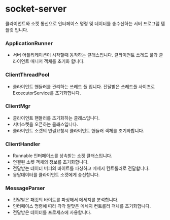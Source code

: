 # socket-server
클라이언트와 소켓 통신으로 인터페이스 명령 및 데이터를 송수신하는 서버 프로그램 템플릿 입니다.

### ApplicationRunner
- 서버 어플리케이션이 시작할때 동작하는 클래스입니다. 클라이언트 쓰레드 풀과 클라이언트 매니저 객체를 초기화 합니다.

### ClientThreadPool
- 클라이언트 핸들러를 관리하는 쓰레드 풀 입니다. 전달받은 쓰레드풀 사이즈로 ExcecutorService를 초기화합니다.

### ClientMgr
- 클라이언트 핸들러를 초기화하는 클래스입니다.
- 서버소켓을 오픈하는 클래스입니다.
- 클라이언트 소켓의 연결요청시 클라이언트 핸들러 객체를 초기화합니다.

### ClientHandler
- Runnable 인터페이스를 상속받는 소켓 클래스입니다.
- 연결된 소켓 객체의 정보를 초기화합니다.
- 전달받는 데이터 버퍼의 바이트를 파싱하고 메세지 컨트롤러로 전달합니다.
- 응답데이터를 클라이언트 소켓에게 송신합니다.

### MessageParser
- 전달받은 패킷의 바이트를 파싱해서 메세지를 분석합니다.
- 인터페이스 명령에 따라 각각 알맞은 메세지 컨트롤러 객체를 초기화합니다.
- 전달받은 데이터를 프로세스에 사용합니다.